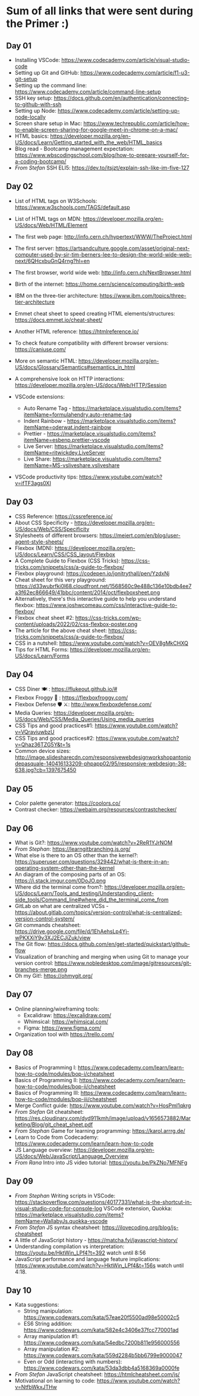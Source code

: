 # Sum of all links that were sent during the Primer :)

## Day 01

- Installing VSCode: https://www.codecademy.com/article/visual-studio-code
- Setting up Git and GitHub: https://www.codecademy.com/article/f1-u3-git-setup
- Setting up the command line: https://www.codecademy.com/article/command-line-setup
- SSH key setup: https://docs.github.com/en/authentication/connecting-to-github-with-ssh
- Setting up Node: https://www.codecademy.com/article/setting-up-node-locally
- Screen share setup in Mac: https://www.techrepublic.com/article/how-to-enable-screen-sharing-for-google-meet-in-chrome-on-a-mac/
- HTML basics: https://developer.mozilla.org/en-US/docs/Learn/Getting_started_with_the_web/HTML_basics
- Blog read - Bootcamp management expectation: https://www.wbscodingschool.com/blog/how-to-prepare-yourself-for-a-coding-bootcamp/
- _From Stefan_ SSH ELI5: https://dev.to/itsjzt/explain-ssh-like-im-five-127

## Day 02

- List of HTML tags on W3Schools: https://www.w3schools.com/TAGS/default.asp
- List of HTML tags on MDN: https://developer.mozilla.org/en-US/docs/Web/HTML/Element
- The first web page: http://info.cern.ch/hypertext/WWW/TheProject.html
- The first server: https://artsandculture.google.com/asset/original-next-computer-used-by-sir-tim-berners-lee-to-design-the-world-wide-web-next/6QHcxbuGnQ4rng?hl=en
- The first browser, world wide web: http://info.cern.ch/NextBrowser.html
- Birth of the internet: https://home.cern/science/computing/birth-web
- IBM on the three-tier architecture: https://www.ibm.com/topics/three-tier-architecture
- Emmet cheat sheet to speed creating HTML elements/structures: https://docs.emmet.io/cheat-sheet/
- Another HTML reference: https://htmlreference.io/
- To check feature compatibility with different browser versions: https://caniuse.com/
- More on semantic HTML: https://developer.mozilla.org/en-US/docs/Glossary/Semantics#semantics_in_html
- A comprehensive look on HTTP interactions: https://developer.mozilla.org/en-US/docs/Web/HTTP/Session

- VSCode extensions:
  - Auto Rename Tag - https://marketplace.visualstudio.com/items?itemName=formulahendry.auto-rename-tag
  - Indent Rainbow - https://marketplace.visualstudio.com/items?itemName=oderwat.indent-rainbow
  - Prettier - https://marketplace.visualstudio.com/items?itemName=esbenp.prettier-vscode
  - Live Server: https://marketplace.visualstudio.com/items?itemName=ritwickdey.LiveServer
  - Live Share: https://marketplace.visualstudio.com/items?itemName=MS-vsliveshare.vsliveshare
- VSCode productivity tips: https://www.youtube.com/watch?v=ifTF3ags0XI

## Day 03

- CSS Reference: https://cssreference.io/
- About CSS Specificity - https://developer.mozilla.org/en-US/docs/Web/CSS/Specificity
- Stylesheets of different browsers: https://meiert.com/en/blog/user-agent-style-sheets/
- Flexbox (MDN): https://developer.mozilla.org/en-US/docs/Learn/CSS/CSS_layout/Flexbox
- A Complete Guide to Flexbox (CSS Tricks): https://css-tricks.com/snippets/css/a-guide-to-flexbox/
- Flexbox playground: https://codepen.io/jonitrythall/pen/YzdxNj
- Cheat sheet for this very playground: https://d33wubrfki0l68.cloudfront.net/1568560c9e488c136e10bdb4ee7a3f62ec866649/41bbc/content/2014/oct/flexboxsheet.png
- Alternatively, there's this interactive guide to help you understand flexbox: https://www.joshwcomeau.com/css/interactive-guide-to-flexbox/
- Flexbox cheat sheet #2: https://css-tricks.com/wp-content/uploads/2022/02/css-flexbox-poster.png
- The article for the above cheat sheet: https://css-tricks.com/snippets/css/a-guide-to-flexbox/
- CSS in a nutshell: https://www.youtube.com/watch?v=OEV8gMkCHXQ
- Tips for HTML Forms: https://developer.mozilla.org/en-US/docs/Learn/Forms

## Day 04

- CSS Diner 🍽️ : https://flukeout.github.io/#
- Flexbox Froggy 🐸 : https://flexboxfroggy.com/
- Flexbox Defense 🛡️ ⚔️: http://www.flexboxdefense.com/
- Media Queries: https://developer.mozilla.org/en-US/docs/Web/CSS/Media_Queries/Using_media_queries
- CSS Tips and good practices#1: https://www.youtube.com/watch?v=VQraviuwbzU
- CSS Tips and good practices#2: https://www.youtube.com/watch?v=Qhaz36TZG5Y&t=1s
- Common device sizes: http://image.slidesharecdn.com/responsivewebdesignworkshopantoniodepasquale-140416133209-phpapp02/95/responsive-webdesign-38-638.jpg?cb=1397675450

## Day 05

- Color palette generator: https://coolors.co/
- Contrast checker: https://webaim.org/resources/contrastchecker/

## Day 06

- What is Git?: https://www.youtube.com/watch?v=2ReR1YJrNOM
- _From Stephan_: https://learngitbranching.js.org/
- What else is there to an OS other than the kernel?: https://superuser.com/questions/329442/what-is-there-in-an-operating-system-other-than-the-kernel
- An diagram of the composing parts of an OS: https://i.stack.imgur.com/0DoJO.png
- Where did the terminal come from?: https://developer.mozilla.org/en-US/docs/Learn/Tools_and_testing/Understanding_client-side_tools/Command_line#where_did_the_terminal_come_from
- GitLab on what are centralized VCSs - https://about.gitlab.com/topics/version-control/what-is-centralized-version-control-system/
- Git commands cheatsheet: https://drive.google.com/file/d/1EhAehsLp4Yj-wPKXXiY9v3XJ2ECJiZuk/view
- The Git flow: https://docs.github.com/en/get-started/quickstart/github-flow
- Visualization of branching and merging when using Git to manage your version control: https://www.nobledesktop.com/image/gitresources/git-branches-merge.png
- Oh my Git!: https://ohmygit.org/

## Day 07

- Online planning/wireframing tools:
  - Excalidraw: https://excalidraw.com/
  - Whimsical: https://whimsical.com/
  - Figma: https://www.figma.com/
- Organization tool with https://trello.com/

## Day 08

- Basics of Programming I: https://www.codecademy.com/learn/learn-how-to-code/modules/bop-i/cheatsheet
- Basics of Programming II: https://www.codecademy.com/learn/learn-how-to-code/modules/bop-ii/cheatsheet
- Basics of Programming III: https://www.codecademy.com/learn/learn-how-to-code/modules/bop-iii/cheatsheet
- Merge Conflict guide: https://www.youtube.com/watch?v=HosPml1qkrg
- _From Stefan_ Git cheatsheet: https://res.cloudinary.com/dyd911kmh/image/upload/v1656573882/Marketing/Blog/git_cheat_sheet.pdf
- _From Stephan_ Game for learning programming: https://karol.arrrg.de/
- Learn to Code from Codecademy: https://www.codecademy.com/learn/learn-how-to-code
- JS Language overview: https://developer.mozilla.org/en-US/docs/Web/JavaScript/Language_Overview
- _From Rana_ Intro into JS video tutorial: https://youtu.be/PkZNo7MFNFg

## Day 09

- _From Stephan_ Writing scripts in VSCode: https://stackoverflow.com/questions/40177331/what-is-the-shortcut-in-visual-studio-code-for-console-log
VSCode extension, Quokka: https://marketplace.visualstudio.com/items?itemName=WallabyJs.quokka-vscode
- _From Stefan_ JS syntax cheatsheet: https://ilovecoding.org/blog/js-cheatsheet
- A little of JavaScript history - https://matcha.fyi/javascript-history/
- Understanding compilation vs interpretation: https://youtu.be/HktWin_LPf4?t=392 watch until 8:56
- JavaScript performance and language feature implications: https://www.youtube.com/watch?v=HktWin_LPf4&t=156s watch until 4:18.

## Day 10

- Kata suggestions:
  - String manipulation: https://www.codewars.com/kata/57eae20f5500ad98e50002c5
  - ES6 String addition: https://www.codewars.com/kata/582e4c3406e37fcc770001ad
  - Array manipulation #1: https://www.codewars.com/kata/54edbc7200b811e956000556
  - Array manipulation #2: https://www.codewars.com/kata/559d2284b5bb6799e9000047
  - Even or Odd (interacting with numbers): https://www.codewars.com/kata/53da3dbb4a5168369a0000fe
- _From Stefan_ JavaScript cheatsheet: https://htmlcheatsheet.com/js/
- Motivational on learning to code: https://www.youtube.com/watch?v=NtfbWkxJTHw
